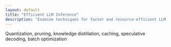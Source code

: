 ```yaml
---
layout: default
title: "Efficient LLM Inference"
description: "Examine techniques for faster and resource-efficient LLM inference."
---
```


<link rel="stylesheet" href="{{ '/assets/css/section-academic.css' | relative_url }}">

Quantization, pruning, knowledge distillation, caching, speculative decoding, batch optimization

<script>
  // Navigation variables - no previous for index
  window.prevSection = "/content/handbooks/foundation-models/section12/";
  window.nextSection = "/content/handbooks/foundation-models/section14/";
</script>

<script src="{{ '/assets/js/section-academic.js' | relative_url }}"></script>
